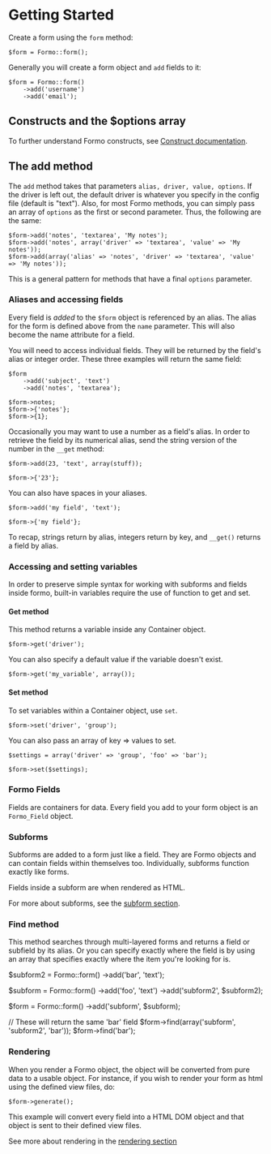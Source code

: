 Getting Started
===============

Create a form using the `form` method:

	$form = Formo::form();

Generally you will create a form object and `add` fields to it:

	$form = Formo::form()
		->add('username')
		->add('email');

## Constructs and the $options array

To further understand Formo constructs, see [Construct documentation](formo.constructs).

## The add method

The `add` method takes that parameters `alias, driver, value, options`. If the driver is left out, the default driver is whatever you specify in the config file (default is "text"). Also, for most Formo methods, you can simply pass an array of `options` as the first or second parameter. Thus, the following are the same:

	$form->add('notes', 'textarea', 'My notes');
	$form->add('notes', array('driver' => 'textarea', 'value' => 'My notes'));
	$form->add(array('alias' => 'notes', 'driver' => 'textarea', 'value' => 'My notes'));

This is a general pattern for methods that have a final `options` parameter.

### Aliases and accessing fields

Every field is *added* to the `$form` object is referenced by an alias. The alias for the form is defined above from the `name` parameter. This will also become the name attribute for a field.

You will need to access individual fields. They will be returned by the field's alias or integer order. These three examples will return the same field:

	$form
		->add('subject', 'text')
		->add('notes', 'textarea');

	$form->notes;
	$form->{'notes'};
	$form->{1};

Occasionally you may want to use a number as a field's alias. In order to retrieve the field by its numerical alias, send the string version of the number in the `__get` method:

	$form->add(23, 'text', array(stuff));

	$form->{'23'};

You can also have spaces in your aliases.

	$form->add('my field', 'text');

	$form->{'my field'};

To recap, strings return by alias, integers return by key, and `__get()` returns a field by alias.

### Accessing and setting variables

In order to preserve simple syntax for working with subforms and fields inside formo, built-in variables require the use of function to get and set.

#### Get method

This method returns a variable inside any Container object.

	$form->get('driver');

You can also specify a default value if the variable doesn't exist.

	$form->get('my_variable', array());

#### Set method

To set variables within a Container object, use `set`.

	$form->set('driver', 'group');

You can also pass an array of key => values to set.

	$settings = array('driver' => 'group', 'foo' => 'bar');

	$form->set($settings);

### Formo Fields

Fields are containers for data. Every field you add to your form object is an `Formo_Field` object.

### Subforms

Subforms are added to a form just like a field. They are Formo objects and can contain fields within themselves too. Individually, subforms function exactly like forms.

Fields inside a subform are when rendered as HTML.

For more about subforms, see the [subform section](formo.subforms).

### Find method

This method searches through multi-layered forms and returns a field or subfield by its alias. Or you can specify exactly where the field is by using an array that specifies exactly where the item you're looking for is.

$subform2 = Formo::form()
	->add('bar', 'text');

$subform = Formo::form()
	->add('foo', 'text')
	->add('subform2', $subform2);

$form = Formo::form()
	->add('subform', $subform);

// These will return the same 'bar' field
$form->find(array('subform', 'subform2', 'bar'));
$form->find('bar');

### Rendering

When you render a Formo object, the object will be converted from pure data to a usable object. For instance, if you wish to render your form as html using the defined view files, do:

	$form->generate();

This example will convert every field into a HTML DOM object and that object is sent to their defined view files.

See more about rendering in the [rendering section](formo.rendering)

